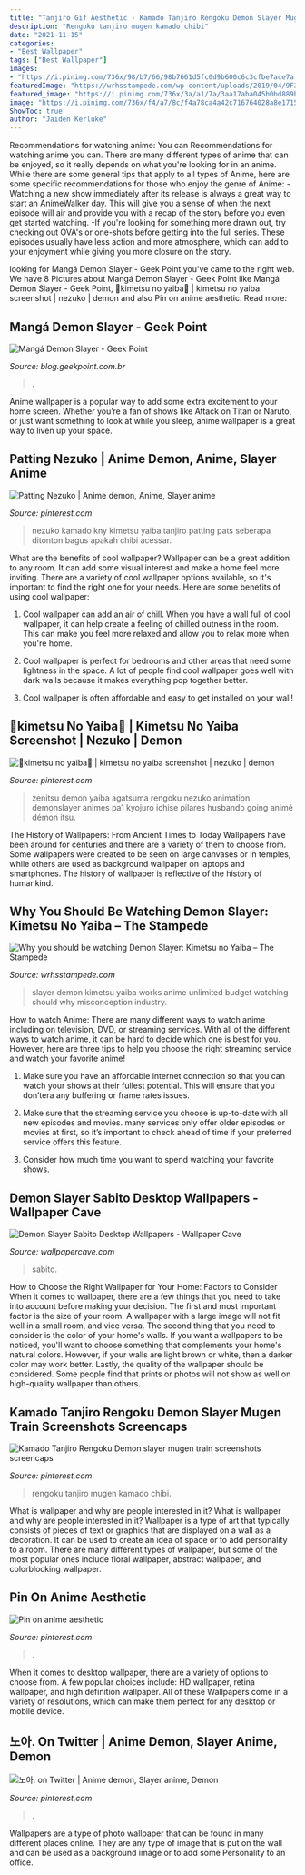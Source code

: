 ```yaml
---
title: "Tanjiro Gif Aesthetic - Kamado Tanjiro Rengoku Demon Slayer Mugen Train Screenshots Screencaps"
description: "Rengoku tanjiro mugen kamado chibi"
date: "2021-11-15"
categories:
- "Best Wallpaper"
tags: ["Best Wallpaper"]
images:
- "https://i.pinimg.com/736x/98/b7/66/98b7661d5fc0d9b600c6c3cfbe7ace7a.jpg"
featuredImage: "https://wrhsstampede.com/wp-content/uploads/2019/04/9F3D040D-3ABC-435A-B598-78D4946F2F71.gif"
featured_image: "https://i.pinimg.com/736x/3a/a1/7a/3aa17aba045b0bd889b372c4df3bdd95.jpg"
image: "https://i.pinimg.com/736x/f4/a7/8c/f4a78ca4a42c716764028a8e1715ab34.jpg"
ShowToc: true
author: "Jaiden Kerluke"
---
```



Recommendations for watching anime: You can
Recommendations for watching anime you can. There are many different types of anime that can be enjoyed, so it really depends on what you're looking for in an anime. While there are some general tips that apply to all types of Anime, here are some specific recommendations for those who enjoy the genre of Anime: 
-Watching a new show immediately after its release is always a great way to start an AnimeWalker day. This will give you a sense of when the next episode will air and provide you with a recap of the story before you even get started watching. 
-If you're looking for something more drawn out, try checking out OVA's or one-shots before getting into the full series. These episodes usually have less action and more atmosphere, which can add to your enjoyment while giving you more closure on the story.

	

		
looking for Mangá Demon Slayer - Geek Point you've came to the right web. We have 8 Pictures about Mangá Demon Slayer - Geek Point like Mangá Demon Slayer - Geek Point, 👹kimetsu no yaiba👹 | kimetsu no yaiba screenshot | nezuko | demon and also Pin on anime aesthetic. Read more:
		
    
## Mangá Demon Slayer - Geek Point

<img loading=lazy src="https://www.blog.geekpoint.com.br/wp-content/uploads/2021/01/maxresdefault.jpg" onerror="this.onerror=null;this.src='https://tse3.mm.bing.net/th?id=OIP.LEMVgcXbvWAh7Ne6vypNeAHaEK&amp;pid=15.1';" alt="Mangá Demon Slayer - Geek Point">

_Source: blog.geekpoint.com.br_

>. 

	

Anime wallpaper is a popular way to add some extra excitement to your home screen. Whether you’re a fan of shows like Attack on Titan or Naruto, or just want something to look at while you sleep, anime wallpaper is a great way to liven up your space.

    
## Patting Nezuko | Anime Demon, Anime, Slayer Anime

<img loading=lazy src="https://i.pinimg.com/736x/17/ae/d6/17aed6c0025ddf36ac85fd3481b4c359.jpg" onerror="this.onerror=null;this.src='https://tse3.mm.bing.net/th?id=OIP.BpljquluiVHwheWh7bszPQHaIA&amp;pid=15.1';" alt="Patting Nezuko | Anime demon, Anime, Slayer anime">

_Source: pinterest.com_

>nezuko kamado kny kimetsu yaiba tanjiro patting pats seberapa ditonton bagus apakah chibi acessar. 

	

What are the benefits of cool wallpaper?
Wallpaper can be a great addition to any room. It can add some visual interest and make a home feel more inviting. There are a variety of cool wallpaper options available, so it's important to find the right one for your needs. Here are some benefits of using cool wallpaper: 
1. Cool wallpaper can add an air of chill. When you have a wall full of cool wallpaper, it can help create a feeling of chilled outness in the room. This can make you feel more relaxed and allow you to relax more when you're home. 

2. Cool wallpaper is perfect for bedrooms and other areas that need some lightness in the space. A lot of people find cool wallpaper goes well with dark walls because it makes everything pop together better. 

3. Cool wallpaper is often affordable and easy to get installed on your wall!

    
## 👹kimetsu No Yaiba👹 | Kimetsu No Yaiba Screenshot | Nezuko | Demon

<img loading=lazy src="https://i.pinimg.com/736x/3a/a1/7a/3aa17aba045b0bd889b372c4df3bdd95.jpg" onerror="this.onerror=null;this.src='https://tse2.mm.bing.net/th?id=OIP.uOXGEemmWsXBQFt_e-B3DwHaEJ&amp;pid=15.1';" alt="👹kimetsu no yaiba👹 | kimetsu no yaiba screenshot | nezuko | demon">

_Source: pinterest.com_

>zenitsu demon yaiba agatsuma rengoku nezuko animation demonslayer animes pa1 kyojuro ichise pilares husbando going animé démon itsu. 

	

The History of Wallpapers: From Ancient Times to Today
Wallpapers have been around for centuries and there are a variety of them to choose from. Some wallpapers were created to be seen on large canvases or in temples, while others are used as background wallpaper on laptops and smartphones. The history of wallpaper is reflective of the history of humankind.

    
## Why You Should Be Watching Demon Slayer: Kimetsu No Yaiba – The Stampede

<img loading=lazy src="https://wrhsstampede.com/wp-content/uploads/2019/04/9F3D040D-3ABC-435A-B598-78D4946F2F71.gif" onerror="this.onerror=null;this.src='https://tse1.mm.bing.net/th?id=OIP.-LTb60kNQqK0MphfQzWXRwHaEK&amp;pid=15.1';" alt="Why you should be watching Demon Slayer: Kimetsu no Yaiba – The Stampede">

_Source: wrhsstampede.com_

>slayer demon kimetsu yaiba works anime unlimited budget watching should why misconception industry. 

	

How to watch Anime: There are many different ways to watch anime including on television, DVD, or streaming services.
With all of the different ways to watch anime, it can be hard to decide which one is best for you. However, here are three tips to help you choose the right streaming service and watch your favorite anime!
1. Make sure you have an affordable internet connection so that you can watch your shows at their fullest potential. This will ensure that you don’tera any buffering or frame rates issues.

2. Make sure that the streaming service you choose is up-to-date with all new episodes and movies. many services only offer older episodes or movies at first, so it’s important to check ahead of time if your preferred service offers this feature.

3. Consider how much time you want to spend watching your favorite shows.

    
## Demon Slayer Sabito Desktop Wallpapers - Wallpaper Cave

<img loading=lazy src="https://wallpapercave.com/wp/wp4949546.png" onerror="this.onerror=null;this.src='https://tse3.mm.bing.net/th?id=OIP.yXehYsITsNsjqHtc1VW6vgHaEK&amp;pid=15.1';" alt="Demon Slayer Sabito Desktop Wallpapers - Wallpaper Cave">

_Source: wallpapercave.com_

>sabito. 

	

How to Choose the Right Wallpaper for Your Home: Factors to Consider
When it comes to wallpaper, there are a few things that you need to take into account before making your decision. The first and most important factor is the size of your room. A wallpaper with a large image will not fit well in a small room, and vice versa. 
The second thing that you need to consider is the color of your home's walls. If you want a wallpapers to be noticed, you'll want to choose something that complements your home's natural colors. However, if your walls are light brown or white, then a darker color may work better. 
Lastly, the quality of the wallpaper should be considered. Some people find that prints or photos will not show as well on high-quality wallpaper than others.

    
## Kamado Tanjiro Rengoku Demon Slayer Mugen Train Screenshots Screencaps

<img loading=lazy src="https://i.pinimg.com/736x/f4/a7/8c/f4a78ca4a42c716764028a8e1715ab34.jpg" onerror="this.onerror=null;this.src='https://tse1.mm.bing.net/th?id=OIP.9gtxyQ43XEAUxWxjwkH0iAHaD_&amp;pid=15.1';" alt="Kamado Tanjiro Rengoku Demon slayer mugen train screenshots screencaps">

_Source: pinterest.com_

>rengoku tanjiro mugen kamado chibi. 

	

What is wallpaper and why are people interested in it?
What is wallpaper and why are people interested in it?
Wallpaper is a type of art that typically consists of pieces of text or graphics that are displayed on a wall as a decoration. It can be used to create an idea of space or to add personality to a room. There are many different types of wallpaper, but some of the most popular ones include floral wallpaper, abstract wallpaper, and colorblocking wallpaper.

    
## Pin On Anime Aesthetic

<img loading=lazy src="https://i.pinimg.com/736x/ee/15/b3/ee15b39dc70b6429b3889cf039a273e3.jpg" onerror="this.onerror=null;this.src='https://tse3.mm.bing.net/th?id=OIP.jmS5t9PbdCDaqcpT1wQ9MwHaHg&amp;pid=15.1';" alt="Pin on anime aesthetic">

_Source: pinterest.com_

>. 

	

When it comes to desktop wallpaper, there are a variety of options to choose from. A few popular choices include: HD wallpaper, retina wallpaper, and high definition wallpaper. All of these Wallpapers come in a variety of resolutions, which can make them perfect for any desktop or mobile device. 

    
## 노아. On Twitter | Anime Demon, Slayer Anime, Demon

<img loading=lazy src="https://i.pinimg.com/736x/98/b7/66/98b7661d5fc0d9b600c6c3cfbe7ace7a.jpg" onerror="this.onerror=null;this.src='https://tse3.mm.bing.net/th?id=OIP.ql_sJY_v8dmUSfO2rjDt1gHaHa&amp;pid=15.1';" alt="노아. on Twitter | Anime demon, Slayer anime, Demon">

_Source: pinterest.com_

>. 

	



Wallpapers are a type of photo wallpaper that can be found in many different places online. They are any type of image that is put on the wall and can be used as a background image or to add some Personality to an office.

